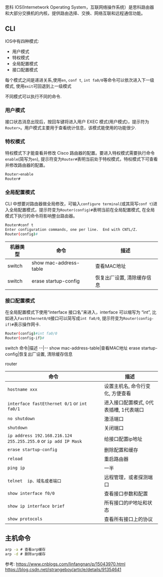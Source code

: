 思科 IOS(Internetwork Operating System，互联网络操作系统）是思科路由器和大部分交换机的内核，提供路由选择、交换、网络互联和远程通信功能。


## CLI
IOS中有四种模式:
- 用户模式
- 特权模式
- 全局配置模式
- 接口配置模式

每个模式之间是递进关系,使用`en`, `conf t`, `int fa0/0`等命令可以依次进入下一级模式,  使用`exit`可回退到上一级模式

不同模式可以执行不同的命令.

### 用户模式
接口状态消息出现后，按回车键将进入用户 EXEC 模式(用户模式)，提示符为 `Router>`。用户模式主要用于查看统计信息，该模式能使用的功能很少.




### 特权模式
特权模式下才能查看并修改 Cisco 路由器的配置。要进入特权模式需要执行命令 `enable`(简写为`en`), 提示符变为`Router#`表明当前处于特权模式，特权模式下可查看并修改路由器的配置。
```sh
Router>enable
Router#
```

### 全局配置模式
CLI 中想要对路由器做全局修改，可输入`configure terminal`(或其简写`conf t`)进入全局配置模式，提示符变为`Router(config)#`表明当前在全局配置模式, 在全局模式下执行的命令将影响整台路由器。
```sh
Router#conf t
Enter configuration commands, one per line.  End with CNTL/Z.
Router(config)#
```

机器类型|命令|描述
--|--|--
switch|show mac-address-table|查看MAC地址
switch|erase startup-config|恢复出厂设置, 清除缓存信息

### 接口配置模式
在全局配置模式下使用“interface 接口名”来进入，interface 可以缩写为 “int”, 比如进入`FastEthernet0/0`接口可以简写成`int fa0/0`, 提示符变为`Router(config-if)#`表示操作网卡.
```sh
Router(config)#int fa0/0
Router(config-if)#
```

switch
命令|描述
--|--
show mac-address-table|查看MAC地址
erase startup-config|恢复出厂设置, 清除缓存信息


router

命令|描述
--|--
`hostname xxx`|设置主机名, 命令行变化, 方便查看
`interface fastEthernet 0/1` or `int fa0/1`|进入接口配置模式, 0代表插槽, 1代表端口
`no shutdown`|激活端口
`shutdown`|关闭端口
`ip address 192.168.216.124 255.255.255.0` or `ip add IP Mask`|给接口配置ip地址
`erase startup-config`|删除配置和缓存
`reload`|重启路由器
`ping ip`|一半
`telnet  ip、域名或者端口`|远程管理，或者探测端口
`show interface f0/0`|查看接口参数和配置
`show ip interface brief`|所有接口的IP地址和状态
`show protocols`|查看所有接口上的协议


## 主机命令

```cmd
arp -a # 查看arp缓存
arp -d # 删除arp缓存
```


参考:
https://www.cnblogs.com/linfangnan/p/15043970.html
https://blog.csdn.net/istrangeboy/article/details/91354641
